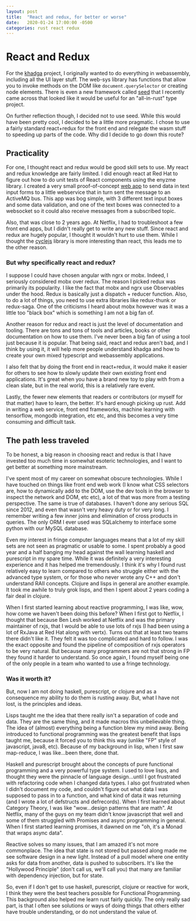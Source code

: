 ```yaml
---
layout: post
title:  "React and redux, for better or worse"
date:   2020-01-24 17:00:00 -0500
categories: rust react redux
---
```


# React and Redux

For the [khadga][-khadga] project, I originally wanted to do everything in webassembly, including
all the UI layer stuff.  The web-sys library has functions that allow you to invoke methods on the
DOM like `document.querySelector` or creating node elements.  There is even a new framework called
[seed][-seed] that I recently came across that looked like it would be useful for an "all-in-rust"
type project.

On further reflection though, I decided not to use seed.  While this would have been pretty cool, I
decided to be a little more pragmatic.  I chose to use a fairly standard react+redux for the front
end and relegate the wasm stuff to speeding up parts of the code.  Why did I decide to go down this
route?

## Practicality

For one, I thought react and redux would be good skill sets to use.  My react and redux knowledge
are fairly limited.  I did enough react at Red Hat to figure out how to do unit tests of React
components using the enyzme library.  I created a very small proof-of-concept [web app][-mercury] to
send data in text input forms to a little webservice that in turn sent the message to an ActiveMQ
bus.  This app was bog simple, with 3 different text input boxes and some data validation, and one
of the text boxes was connected to a websocket so it could also receive messages from a subscribed
topic.

Also, that was close to 2 years ago.  At Netflix, I had to troubleshoot a few front end apps, but I
didn't really get to write any new stuff.  Since react and redux are hugely popular, I thought it
wouldn't hurt to use them.  While I thought the [cyclejs][-cyclejs] library is more interesting than
react, this leads me to the other reason.

### But why specifically react and redux?

I suppose I could have chosen angular with ngrx or mobx.  Indeed, I seriously considered mobx over
redux.  The reason I picked redux was primarily its popularity.  I like the fact that mobx and ngrx
use Observables under the hood.  Redux is basically just a dispatch + reducer function.  Also, to do
a lot of things, you need to use extra libraries like redux-thunk or redux-saga.  One of the
criticisms I heard about mobx however was it was a little too "black box" which is something I am
not a big fan of.

Another reason for redux and react is just the level of documentation and tooling.  There are tons
and tons of tools and articles, books or other documentation on how to use them.  I've never been a
big fan of using a tool just because it is popular.  That being said, react and redux aren't bad,
and I think by using it, it will help more people understand khadga and how to create your own mixed
typescript and webassembly applications.

I also felt that by doing the front end in react+redux, it would make it easier for others to see
how to slowly update their own existing front end applications.  It's great when you have a brand
new toy to play with from a clean slate, but in the real world, this is a relatively rare event.

Lastly, the fewer new elements that readers or contributors (or myself for that matter) have to
learn, the better.  It's hard enough picking up rust.  Add in writing a web service, front end
frameworks, machine learning with tensorflow, mongodb integration, etc etc, and this becomes a very
time consuming and difficult task.

## The path less traveled

To be honest, a big reason in choosing react and redux is that I have invested too much time in
somewhat esoteric technologies, and I want to get better at something more mainstream.

I've spent most of my career on somewhat obscure technologies.  While I have touched on things like
front end web work (I know what CSS selectors are, how to dynamically add to the DOM, use the dev
tools in the browser to inspect the network and DOM, etc etc), a lot of that was more from a testing
perspective.  The same is true of databases.  I haven't done any serious SQL since 2012, and even
that wasn't very heavy duty or for very long.  I remember writing a few inner joins and elimination
of cross products in queries.  The only ORM I ever used was SQLalchemy to interface some python with
our MySQL database.

Even my interest in fringe computer languages means that a lot of my skill sets are not seen as
pragmatic or usable to some.  I spent probably a good year and a half banging my head against the
wall learning haskell and purescript in my spare time.  While it was definitely a very interesting
experience and it has helped me tremendously.  I think it's why I found rust relatively easy to learn
compared to others who struggle either with the advanced type system, or for those who never wrote
any C++ and don't understand RAII concepts.  Clojure and lisps in general are another example.  It
took me awhile to truly grok lisps, and then I spent about 2 years coding a fair deal in clojure.

When I first started learning about reactive programming, I was like, wow, how come we haven't been
doing this before?  When I first got to Netflix, I thought that because Ben Lesh worked at Netflix
and was the primary maintainer of rxjs, that I would be able to use lots of rxjs (I had been using a
lot of RxJava at Red Hat along with vertx).  Turns out that at least two teams there didn't like it.
They felt it was too complicated and hard to follow.  I was the exact opposite and found the
pipeline of composition of rxjs operators to be very natural.  But because many programmers are not
that strong in FP they found it harder to understand.  So once again, I found myself being one of
the only people in a team who wanted to use a fringe technology.

### Was it worth it?

But, now I am not doing haskell, purescript, or clojure and as a consequence my ability to do them
is rusting away.  But, what I have not lost, is the principles and ideas.

Lisps taught me the idea that there really isn't a separation of code and data.  They are the same
thing, and it made macros this unbelievable thing. The idea of (almost) everything being a function
blew my mind away.  Being introduced to functional programming was the greatest benefit that lisps
taught me, because it forced you to think this way (unlike "FP" style of javascript, java8, etc).
Because of my background in lisp, when I first saw map-reduce, I was like...been there, done that.

Haskell and purescript brought about the concepts of pure functional programming and a very powerful
type system.  I used to love lisps, and thought they were the pinnacle of language design...until I
got frustrated with refactoring code when I changed data types.  I also got frustrated when I didn't
document my code, and couldn't figure out what data I was supposed to pass in to a function, and
what kind of data it was returning (and I wrote a lot of defstructs and defrecords).  When I first
learned about Category Theory, I was like "wow...design patterns that are math".  At Netflix, many
of the guys on my team didn't know javascript that well and some of them struggled with Promises and
async programming in general.  When I first started learning promises, it dawned on me "oh, it's a
Monad that wraps async data".

Reactive solves so many issues, that I am amazed it's not more commonplace.  The idea that state is
not stored but passed along made me see software design in a new light.  Instead of a pull model
where one entity asks for data from another, data is pushed to subscribers.  It's like the
"Hollywood Principle" (don't call us, we'll call you) that many are familiar with dependency
injection, but for state.

So, even if I don't get to use haskell, purescript, clojure or reactive for work, I think they were
the best teachers possible for Functional Programming.  This background also helped me learn rust
fairly quickly.  The only really sad part, is that I often see solutions or ways of doing things
that others either have trouble understanding, or do not understand the value of.

[-mercury]: https://github.com/rarebreed/mercury
[-khadga]: https://github.com/rarebreed/khadga
[-seed]: https://seed-rs.org/
[-cyclejs]: https://cycle.js.org/